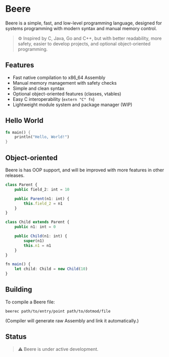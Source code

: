 # Beere

Beere is a simple, fast, and low-level programming language, designed for systems programming with modern syntax and manual memory control.

> ⚙️ Inspired by C, Java, Go and C++, but with better readability, more safety, easier to develop projects, and optional object-oriented programming.

## Features

- Fast native compilation to x86_64 Assembly  
- Manual memory management with safety checks  
- Simple and clean syntax 
- Optional object-oriented features (classes, vtables)  
- Easy C interoperability (`extern "C" fn`)  
- Lightweight module system and package manager (WIP)

## Hello World

```rs
fn main() {
    println("Hello, World!")
}
```

## Object-oriented
Beere is has OOP support, and will be improved with more features in other releases.
```ts
class Parent {
    public field_2: int = 10

    public Parent(n1: int) {
        this.field_2 = n1
    }
}

class Child extends Parent {
    public n1: int = 0

    public Child(n1: int) {
        super(n1)
        this.n1 = n1
    }
}

fn main() {
    let child: Child = new Child(10)
}
```

## Building
To compile a Beere file:

```
beerec path/to/entry/point path/to/dotmod/file
```
(Compiler will generate raw Assembly and link it automatically.)

## Status

> ⚠️ Beere is under active development.
